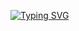 [![Typing SVG](https://readme-typing-svg.herokuapp.com?font=Fira+Code&size=25&pause=600&color=3DACF7FF&width=435&lines=Hi%2C+friend;Do+you+use+generics%3F)](https://git.io/typing-svg)
